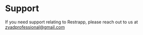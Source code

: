 # Support

If you need support relating to Restrapp, please reach out to us at zyadprofessional@gmail.com
